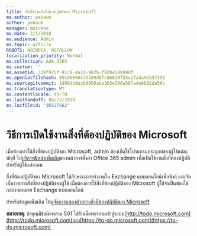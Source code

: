 ```yaml
---
title: เปิดใช้งานสิ่งที่ต้องปฏิบัติของ Microsoft
ms.author: pebaum
author: pebaum
manager: mnirkhe
ms.date: 3/1/2018
ms.audience: Admin
ms.topic: article
ROBOTS: NOINDEX, NOFOLLOW
localization_priority: Normal
ms.collection: Adm_O365
ms.custom: ''
ms.assetid: 339f925f-91c8-4a1d-902b-f920e58999df
ms.openlocfilehash: 09c80696c75189dbfc0b810f55cefa4a92b97392
ms.sourcegitcommit: 1d98db8acb9959aba3b5e308a567ade6b62da56c
ms.translationtype: MT
ms.contentlocale: th-TH
ms.lasthandoff: 08/22/2019
ms.locfileid: "36527562"
---
```

# <a name="how-to-enable-microsoft-to-do"></a>วิธีการเปิดใช้งานสิ่งที่ต้องปฏิบัติของ Microsoft

เมื่อต้องการใช้สิ่งที่ต้องปฏิบัติของ Microsoft, admin ต้องเปิดใช้โปรแกรมประยุกต์ของผู้ใช้แต่ละบัญชี ไป[บริการ&amp;หน้าเพิ่มเติม](https://portal.office.com/adminportal/home#/Settings/ServicesAndAddIns)ของหน้าการตั้งค่า Office 365 admin เพื่อเปิดใช้งานสิ่งที่ต้องปฏิบัติสำหรับผู้ใช้แต่ละคน 
  
สิ่งที่ต้องปฏิบัติของ Microsoft ใช้ลักษณะการทำงานใน Exchange แบบออนไลน์เพื่อซิงค์ และจัดเก็บรายการสิ่งที่ต้องปฏิบัติของผู้ใช้ เมื่อต้องการใช้สิ่งที่ต้องปฏิบัติของ Microsoft ผู้ใช้จำเป็นต้องใช้กล่องจดหมาย Exchange แบบออนไลน์
  
สำหรับข้อมูลเพิ่มเติม ให้ดู[จัดการแสดงตัวอย่างสิ่งที่ต้องปฏิบัติของ Microsoft](https://support.office.com/article/490c1a8c-2333-4952-8125-841afadb9620.aspx)
  
 **หมายเหตุ**: ถ้าคุณมีข้อผิดพลาด 501 ได้รับเมื่อพยายามเข้าสู่ระบบ[http://todo.microsoft.com](http://todo.microsoft.com)ลอง[https://to-do.microsoft.com](https://to-do.microsoft.com)
  

